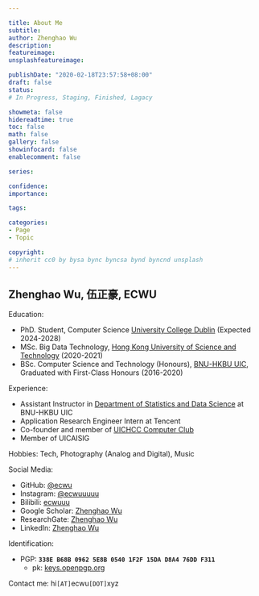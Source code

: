 ```yaml
---

title: About Me
subtitle: 
author: Zhenghao Wu
description: 
featureimage: 
unsplashfeatureimage: 

publishDate: "2020-02-18T23:57:58+08:00"
draft: false
status: 
# In Progress, Staging, Finished, Lagacy

showmeta: false
hidereadtime: true
toc: false
math: false
gallery: false
showinfocard: false
enablecomment: false

series: 

confidence: 
importance: 

tags:

categories:
- Page
- Topic

copyright: 
# inherit cc0 by bysa bync byncsa bynd byncnd unsplash
---
```


## Zhenghao Wu, 伍正豪, ECWU

Education:

- PhD. Student, Computer Science [University College Dublin](https://ucd.ie) (Expected 2024-2028)
- MSc. Big Data Technology, [Hong Kong University of Science and Technology](https://hkust.edu.hk/) (2020-2021)
- BSc. Computer Science and Technology (Honours), [BNU-HKBU UIC](https://uic.edu.cn/), Graduated with First-Class Honours (2016-2020)

Experience:

- Assistant Instructor in [Department of Statistics and Data Science](https://fst.uic.edu.cn/ds_en/) at BNU-HKBU UIC
- Application Research Engineer Intern at Tencent
- Co-founder and member of [UICHCC Computer Club](https://uichcc.com)
- Member of UICAISIG

Hobbies: Tech, Photography (Analog and Digital), Music

Social Media:

- GitHub: [@ecwu](https://github.com/ecwu)
- Instagram: [@ecwuuuuu](https://www.instagram.com/ecwuuuuu/)
- Bilibili: [ecwuuu](https://space.bilibili.com/509461/)
- Google Scholar: [Zhenghao Wu](https://scholar.google.com/citations?user=gBi_1mgAAAAJ)
- ResearchGate: [Zhenghao Wu](https://www.researchgate.net/profile/Zhenghao-Wu)
- LinkedIn: [Zhenghao Wu](https://www.linkedin.com/in/zhenghaowu/)

Identification:

- PGP: **`338E B68B 0962 5E8B 0540 1F2F 15DA D8A4 76DD F311`**
  - pk: [keys.openpgp.org](https://keys.openpgp.org/vks/v1/by-fingerprint/338EB68B09625E8B05401F2F15DAD8A476DDF311)

Contact me: hi`[AT]`ecwu`[DOT]`xyz
